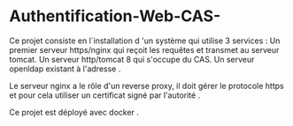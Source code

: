 # Authentification-Web-CAS-
Ce projet consiste en l´installation d 'un système qui utilise 3 services : 
Un premier serveur https/nginx qui reçoit les requêtes et transmet au serveur tomcat. 
Un serveur http/tomcat 8 qui s'occupe du CAS.
Un serveur openldap existant à l'adresse .

Le serveur nginx a le rôle d'un reverse proxy, il doit gérer le protocole https et pour cela utiliser un certificat signé par l'autorité .

Ce projet est déployé avec docker . 
